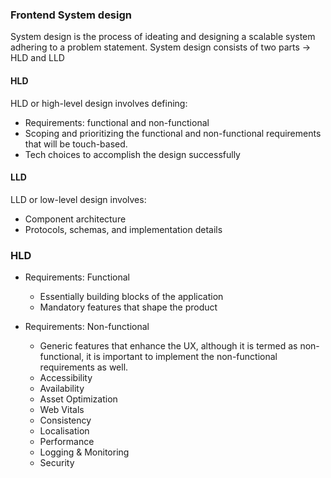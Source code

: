 ### Frontend System design

System design is the process of ideating and designing a scalable system adhering to a problem statement.
System design consists of two parts -> HLD and LLD

#### HLD
HLD or high-level design involves defining:
- Requirements: functional and non-functional
- Scoping and prioritizing the functional and non-functional requirements that will be touch-based.
- Tech choices to accomplish the design successfully

#### LLD
LLD or low-level design involves:
- Component architecture
- Protocols, schemas, and implementation details


### HLD
- Requirements: Functional
  - Essentially building blocks of the application
  - Mandatory features that shape the product

- Requirements: Non-functional
  - Generic features that enhance the UX, although it is termed as non-functional, it is important to implement the non-functional requirements as well.
  - Accessibility
  - Availability
  - Asset Optimization
  - Web Vitals
  - Consistency
  - Localisation
  - Performance
  - Logging & Monitoring
  - Security
